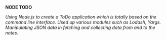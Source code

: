 **NODE TODO**


*Using Node.js to create a ToDo application which is totally based on the command line interface. Used up various modules such as Lodash, Yargs. Manipulating JSON data in fetching and collecting data from and to the notes.*


